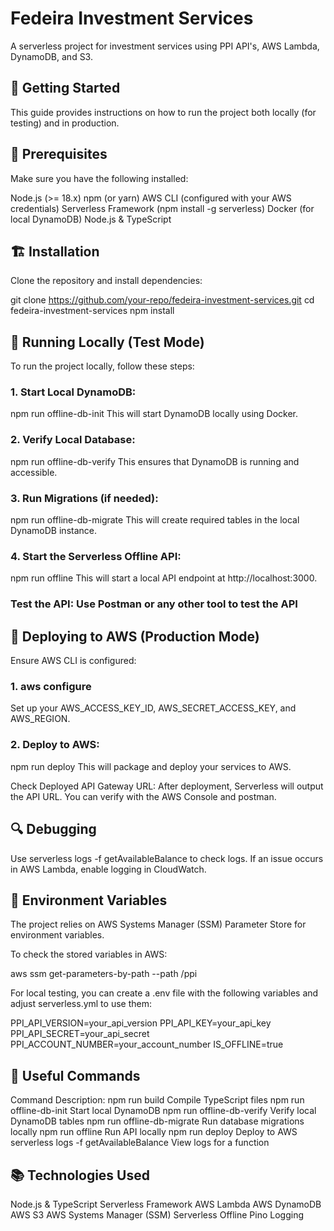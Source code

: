 # Fedeira Investment Services

A serverless project for investment services using PPI API's, AWS Lambda, DynamoDB, and S3.

## 🚀 Getting Started

This guide provides instructions on how to run the project both locally (for testing) and in production.

## 📌 Prerequisites

Make sure you have the following installed:

Node.js (>= 18.x)
npm (or yarn)
AWS CLI (configured with your AWS credentials)
Serverless Framework (npm install -g serverless)
Docker (for local DynamoDB)
Node.js & TypeScript

## 🏗 Installation

Clone the repository and install dependencies:

git clone https://github.com/your-repo/fedeira-investment-services.git
cd fedeira-investment-services
npm install

## 🔧 Running Locally (Test Mode)

To run the project locally, follow these steps:

### 1. Start Local DynamoDB:

npm run offline-db-init
This will start DynamoDB locally using Docker.

### 2. Verify Local Database:

npm run offline-db-verify
This ensures that DynamoDB is running and accessible.

### 3. Run Migrations (if needed):

npm run offline-db-migrate
This will create required tables in the local DynamoDB instance.

### 4. Start the Serverless Offline API:

npm run offline
This will start a local API endpoint at http://localhost:3000.

### Test the API: Use Postman or any other tool to test the API

## 🚀 Deploying to AWS (Production Mode)

Ensure AWS CLI is configured:

### 1. aws configure

Set up your AWS_ACCESS_KEY_ID, AWS_SECRET_ACCESS_KEY, and AWS_REGION.

### 2. Deploy to AWS:

npm run deploy
This will package and deploy your services to AWS.

Check Deployed API Gateway URL: After deployment, Serverless will output the API URL. You can verify with the AWS Console and postman.

## 🔍 Debugging

Use serverless logs -f getAvailableBalance to check logs.
If an issue occurs in AWS Lambda, enable logging in CloudWatch.

## 📜 Environment Variables

The project relies on AWS Systems Manager (SSM) Parameter Store for environment variables.

To check the stored variables in AWS:

aws ssm get-parameters-by-path --path /ppi

For local testing, you can create a .env file with the following variables and adjust serverless.yml to use them:

PPI_API_VERSION=your_api_version
PPI_API_KEY=your_api_key
PPI_API_SECRET=your_api_secret
PPI_ACCOUNT_NUMBER=your_account_number
IS_OFFLINE=true

## 📌 Useful Commands

Command Description:
npm run build Compile TypeScript files
npm run offline-db-init Start local DynamoDB
npm run offline-db-verify Verify local DynamoDB tables
npm run offline-db-migrate Run database migrations locally
npm run offline Run API locally
npm run deploy Deploy to AWS
serverless logs -f getAvailableBalance View logs for a function

## 📚 Technologies Used

Node.js & TypeScript
Serverless Framework
AWS Lambda
AWS DynamoDB
AWS S3
AWS Systems Manager (SSM)
Serverless Offline
Pino Logging
